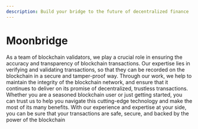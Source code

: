 ```yaml
---
description: Build your bridge to the future of decentralized finance
---
```


# Moonbridge

As a team of blockchain validators, we play a crucial role in ensuring the accuracy and transparency of blockchain transactions. Our expertise lies in verifying and validating transactions, so that they can be recorded on the blockchain in a secure and tamper-proof way. Through our work, we help to maintain the integrity of the blockchain network, and ensure that it continues to deliver on its promise of decentralized, trustless transactions. Whether you are a seasoned blockchain user or just getting started, you can trust us to help you navigate this cutting-edge technology and make the most of its many benefits. With our experience and expertise at your side, you can be sure that your transactions are safe, secure, and backed by the power of the blockchain
